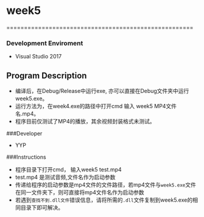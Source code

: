 # week5
=====================================================
### Development Enviroment
 - Visual Studio 2017

## Program Description
 - 编译后，在Debug/Release中运行exe, 亦可以直接在Debug文件夹中运行week5.exe。
 - 运行方法为，在week4.exe的路径中打开cmd 输入 week5 MP4文件名.mp4。
 - 程序目前仅测试了MP4的播放，其余视频封装格式未测试。

###Developer
 - YYP

###Instructions
 - 程序目录下打开cmd， 输入week5 test.mp4
 - test.mp4 是测试音频,文件名作为启动参数
 - 传递给程序的启动参数是mp4文件的文件路径，若mp4文件与`week5.exe`文件在同一文件夹下，则可直接将mp4文件名作为启动参数  
 - 若遇到`查找不到.dll文件`错误信息，请将所需的`.dll`文件复制到week5.exe的相同目录下即可解决。  
